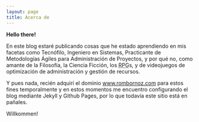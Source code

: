 ```yaml
---
layout: page
title: Acerca de 
---
```


**Hello there!**

En este blog estaré publicando cosas que he estado aprendiendo en mis facetas como Tecnófilo, Ingeniero en Sistemas, Practicante de Metodologías Ágiles para Administración de Proyectos, y por qué no, como amante de la Filosofía, la Ciencia Ficción, los <abbr title="Role Playing Games">RPG</abbr>s, y de videojuegos de optimización de administración y gestión de recursos.

Y pues nada, recién adquirí el dominio www.rombornoz.com para estos fines temporalmente y en estos momentos me encuentro configurando el blog mediante Jekyll y Github Pages, por lo que todavía este sitio está en pañales.

Willkommen!
